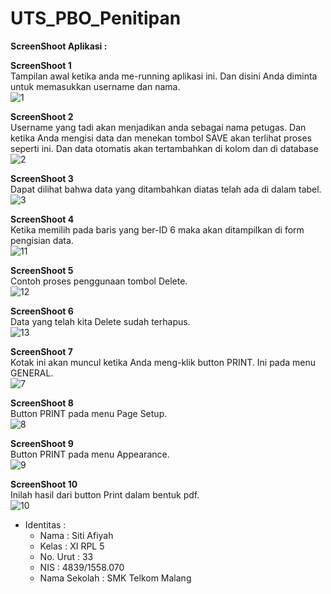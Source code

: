 # UTS_PBO_Penitipan

**ScreenShoot Aplikasi :**

**ScreenShoot 1** <br>
Tampilan awal ketika anda me-running aplikasi ini. Dan disini Anda diminta untuk memasukkan username dan nama.<br>
![1](https://github.com/sitiafiyah/UTS_PBO_Penitipan/blob/master/1.JPG)

**ScreenShoot 2** <br>
Username yang tadi akan menjadikan anda sebagai nama petugas. Dan ketika Anda mengisi data dan menekan tombol SAVE akan
terlihat proses seperti ini. Dan data otomatis akan tertambahkan di kolom dan di database <br>
![2](https://github.com/sitiafiyah/UTS_PBO_Penitipan/blob/master/2.JPG)

**ScreenShoot 3** <br>
Dapat dilihat bahwa data yang ditambahkan diatas telah ada di dalam tabel. <br>
![3](https://github.com/sitiafiyah/UTS_PBO_Penitipan/blob/master/3.JPG)

**ScreenShoot 4** <br>
Ketika memilih pada baris yang ber-ID 6 maka akan ditampilkan di form pengisian data. <br>
![11](https://github.com/sitiafiyah/UTS_PBO_Penitipan/blob/master/11.JPG)

**ScreenShoot 5** <br>
Contoh proses penggunaan tombol Delete. <br>
![12](https://github.com/sitiafiyah/UTS_PBO_Penitipan/blob/master/12.JPG)

**ScreenShoot 6** <br>
Data yang telah kita Delete sudah terhapus. <br>
![13](https://github.com/sitiafiyah/UTS_PBO_Penitipan/blob/master/13.JPG)

**ScreenShoot 7** <br>
Kotak ini akan muncul ketika Anda meng-klik button PRINT. Ini pada menu GENERAL. <br>
![7](https://github.com/sitiafiyah/UTS_PBO_Penitipan/blob/master/7.JPG)

**ScreenShoot 8** <br>
Button PRINT pada menu Page Setup. <br>
![8](https://github.com/sitiafiyah/UTS_PBO_Penitipan/blob/master/8.JPG)

**ScreenShoot 9** <br>
Button PRINT pada menu Appearance. <br>
![9](https://github.com/sitiafiyah/UTS_PBO_Penitipan/blob/master/9.JPG)

**ScreenShoot 10** <br>
Inilah hasil dari button Print dalam bentuk pdf. <br>
![10](https://github.com/sitiafiyah/UTS_PBO_Penitipan/blob/master/10.JPG)

* Identitas : 
    * Nama : Siti Afiyah 
    * Kelas : XI RPL 5 
    * No. Urut : 33 
    * NIS : 4839/1558.070 
    * Nama Sekolah : SMK Telkom Malang
